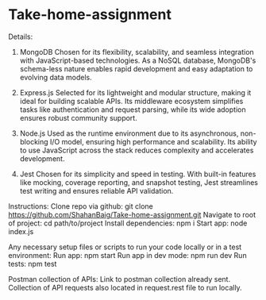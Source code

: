 # Take-home-assignment

Details: 
1. MongoDB
Chosen for its flexibility, scalability, and seamless integration with JavaScript-based technologies. As a NoSQL database, MongoDB's schema-less nature enables rapid development and easy adaptation to evolving data models.

2. Express.js
Selected for its lightweight and modular structure, making it ideal for building scalable APIs. Its middleware ecosystem simplifies tasks like authentication and request parsing, while its wide adoption ensures robust community support.

3. Node.js
Used as the runtime environment due to its asynchronous, non-blocking I/O model, ensuring high performance and scalability. Its ability to use JavaScript across the stack reduces complexity and accelerates development.

4. Jest
Chosen for its simplicity and speed in testing. With built-in features like mocking, coverage reporting, and snapshot testing, Jest streamlines test writing and ensures reliable API validation.

Instructions: 
Clone repo via github: git clone https://github.com/ShahanBaig/Take-home-assignment.git
Navigate to root of project: cd path/to/project
Install dependencies: npm i
Start app: node index.js


Any necessary setup files or scripts to run your code locally or in a test environment: 
Run app: npm start
Run app in dev mode: npm run dev
Run tests: npm test


Postman collection of APIs: 
Link to postman collection already sent.
Collection of API requests also located in request.rest file to run locally.